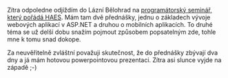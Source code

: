 <!-- dcterms:identifier = aspnetcz#22 -->
<!-- dcterms:title = Nashledanou v Bělohradě -->
<!-- dcterms:abstract = Do přednášky dva dny a já mám hotovou prezentaci, neuvěřitelné -->
<!-- np9:categoryId = 1 -->
<!-- x4w:category = IT -->
<!-- np9:authorId = 1 -->
<!-- np9:authorEmail = michal.valasek@altairis.cz -->
<!-- dcterms:creator = Michal Altair Valášek -->
<!-- dcterms:created = 2005-02-21T22:26:01.633+01:00 -->
<!-- dcterms:date = 2005-02-21T22:26:01.633+01:00 -->

Zítra odpoledne odjíždím do Lázní Bělohrad na [programátorský seminář, který pořádá HAES](http://www.haes.cz/ws_pozv.asp?r=workshop). Mám tam dvě přednášky, jednu o základech vývoje webových aplikací v ASP.NET a druhou o mobilních aplikacích. To druhé téma se už delší dobu snažím pojmout způsobem popsatelným zde, tohle mne k tomu snad dokope.

Za neuvěřitelně zvláštní považuji skutečnost, že do přednášky zbývají dva dny a já mám hotovou powerpointovou prezentaci. Zítra asi slunce vyjde na západě ;-)